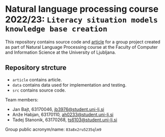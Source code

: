 # Natural language processing course 2022/23: `Literacy situation models knowledge base creation`

This repository contains source code and [article](/article/Literacy_situation_models_knowledge_base_creation.pdf) for a group project created as part of Natural Language Processing course at the Faculty of Computer and Information Science at the University of Ljubljana.

## Repository strcture

-   `article` contains article.
-   `data` contains data used for implementation and testing.
-   `src` contains source code.

Team members:

-   Jan Bajt, 63170046, jb3976@student.uni-lj.si
-   Anže Habjan, 63170110, ah0233@student.uni-lj.si
-   Tadej Stanonik, 63170268, ts6103@student.uni-lj.si

Group public acronym/name: `83a8x2ru5235qlm9`

